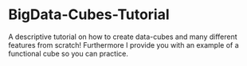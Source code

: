 # BigData-Cubes-Tutorial
A descriptive tutorial on how to create data-cubes and many different features from scratch! Furthermore I provide you with an example of a functional cube so you can practice. 
